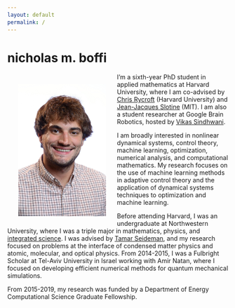 ```yaml
---
layout: default
permalink: /
---
```


# nicholas m. boffi

<img src="../images/me.jpg" width="200" align="left" style="padding: 25px">

I’m a sixth-year PhD student in applied mathematics at Harvard University, where I am co-advised by [Chris Rycroft](http://people.seas.harvard.edu/~chr/research/) (Harvard University) and [Jean-Jacques Slotine](http://web.mit.edu/nsl/www/) (MIT). I am also a student researcher at Google Brain Robotics, hosted by [Vikas Sindhwani](https://vikas.sindhwani.org/). 

I am broadly interested in nonlinear dynamical systems, control theory, machine learning, optimization, numerical analysis, and computational mathematics. My research focuses on the use of machine learning methods in adaptive control theory and the application of dynamical systems techniques to optimization and machine learning.

Before attending Harvard, I was an undergraduate at Northwestern University, where I was a triple major in mathematics, physics, and [integrated science](https://isp.northwestern.edu/). I was advised by [Tamar Seideman](https://sites.northwestern.edu/seideman/), and my research focused on problems at the interface of condensed matter physics and atomic, molecular, and optical physics. From 2014-2015, I was a Fulbright Scholar at Tel-Aviv University in Israel working with Amir Natan, where I focused on developing efficient numerical methods for quantum mechanical simulations.

From 2015-2019, my research was funded by a Department of Energy Computational Science Graduate Fellowship.
